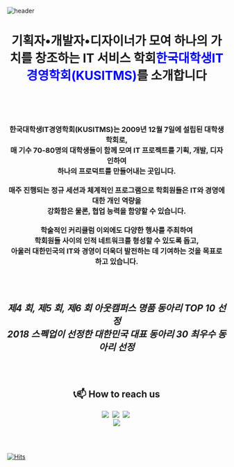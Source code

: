 
![header](https://capsule-render.vercel.app/api?type=waving&height=200&text=KUSITMS&color=0:0252A5,100:0F9283&fontColor=FFFFFF)

<h1 align="center">기획자•개발자•디자이너가 모여 하나의 가치를 창조하는 IT 서비스 학회<span style="color:blue">한국대학생IT경영학회(KUSITMS)</span>를 소개합니다</h1>
</br></br></br>


<h3 align="center">
  
한국대학생IT경영학회(KUSITMS)는 2009년 12월 7일에 설립된 대학생 학회로, 
</br>
매 기수 70-80명의 대학생들이 함께 모여 IT 프로젝트를 기획, 개발, 디자인하여
</br>
하나의 프로덕트를 만들어내는 곳입니다.
</br>
</br>
매주 진행되는 정규 세션과 체계적인 프로그램으로 학회원들은 IT와 경영에 대한 개인 역량을
</br>
강화함은 물론, 협업 능력을 함양할 수 있습니다.
</br></br>
학술적인 커리큘럼 이외에도 다양한 행사를 주최하여
</br>
학회원들 사이의 인적 네트워크를 형성할 수 있도록 돕고,
</br>
아울러 대한민국의 IT와 경영이 더욱더 발전하는 데 기여하는 것을 목표로 하고 있습니다.
</h3>

</br></br>

<h2 align="center">
  <i>
    제4 회, 제5 회, 제6 회 아웃캠퍼스 명품 동아리 TOP 10 선정
    </br>
    2018 스펙업이 선정한 대한민국 대표 동아리 30 최우수 동아리 선정
  </i>
</h2>

</br></br>



<h2 align="center"><b>📞📫 How to reach us</b></h2>

<p align="center">
<a href="kusitms@gmail.com"> <img src="https://img.shields.io/badge/Gmail-d14836?style=flat-square&logo=Gmail&logoColor=white&link=mailto:boaz.bigdata@gmail.com"/></a>&nbsp 
<a href="https://www.facebook.com/kusitms.page"><img src="https://img.shields.io/badge/Facebook-1877F2?style=flat-square&logo=Facebook&logoColor=white"/></a>&nbsp 
<a href="https://www.instagram.com/kusitms_official/"><img src="https://img.shields.io/badge/Instagram-E4405F?style=flat-square&logo=Instagram&logoColor=white"/></a>&nbsp 
<br/>
<a href="https://www.youtube.com/user/KUSITMS"><img src="https://img.shields.io/badge/YouTube-FF0000?style=flat-square&logo=YouTube&logoColor=white"/></a>


<br/><br/>
 


<p align="left">
  
[![Hits](https://hits.seeyoufarm.com/api/count/incr/badge.svg?url=https://github.com/KUSITMS-Official&count_bg=%2379C83D&title_bg=%23555555&icon=&icon_color=%23E7E7E7&title=hits&edge_flat=false)](https://hits.seeyoufarm.com)
  
</p>
